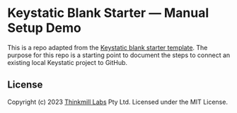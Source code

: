 # Keystatic Blank Starter — Manual Setup Demo

This is a repo adapted from the [Keystatic blank starter template](https://github.com/Thinkmill/keystatic-template). The purpose for this repo is a starting point to document the steps to connect an existing local Keystatic project to GitHub.

## License

Copyright (c) 2023
[Thinkmill Labs](https://www.thinkmill.com.au/labs?utm_campaign=keystone-github)
Pty Ltd. Licensed under the MIT License.
